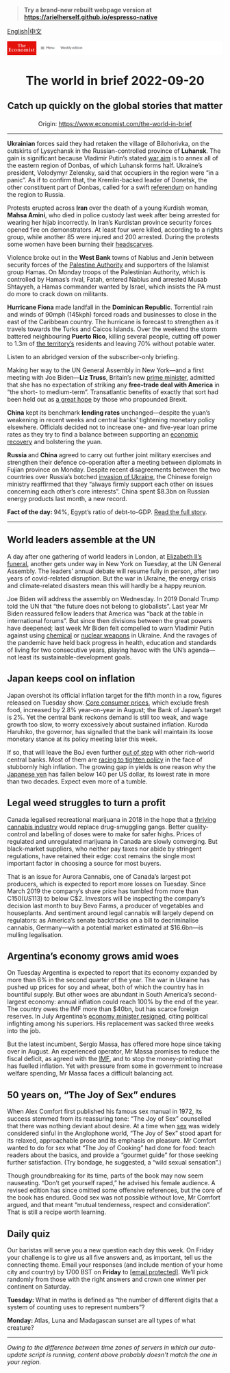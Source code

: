 > **Try a brand-new rebuilt webpage version at https://arielherself.github.io/espresso-native**

[English](https://github.com/arielherself/espresso/blob/main/README.md)|[中文](https://github-com.translate.goog/arielherself/espresso/blob/main/README.md?_x_tr_sl=en&_x_tr_tl=zh-CN&_x_tr_hl=zh-CN&_x_tr_pto=wapp)



![The Economist](menubar.png)

# <p align="center">The world in brief 2022-09-20</p>

## <p align="center">Catch up quickly on the global stories that matter</p>

<p align="center">Origin: <a href="https://www.economist.com/the-world-in-brief">https://www.economist.com/the-world-in-brief</a><hr>

<strong>Ukrainian</strong> forces said they had retaken the village of Bilohorivka, on the outskirts of Lysychansk in the Russian-controlled province of <strong>Luhansk</strong>. The gain is significant because Vladimir Putin’s stated [war aim](https://www.economist.com/europe/2022/09/11/is-russia-on-the-run) is to annex all of the eastern region of Donbas, of which Luhansk forms half. Ukraine’s president, Volodymyr Zelensky, said that occupiers in the region were “in a panic”. As if to confirm that, the Kremlin-backed leader of Donetsk, the other constituent part of Donbas, called for a swift [referendum](https://www.economist.com/leaders/2022/09/15/vladimir-putins-war-is-failing-the-west-should-help-it-fail-faster) on handing the region to Russia.

Protests erupted across <strong>Iran </strong>over the death of a young Kurdish woman, <strong>Mahsa Amini</strong>, who died in police custody last week after being arrested for wearing her hijab incorrectly. In Iran’s Kurdistan province security forces opened fire on demonstrators. At least four were killed, according to a rights group, while another 85 were injured and 200 arrested. During the protests some women have been burning their [headscarves](https://www.economist.com/the-economist-explains/2018/03/08/why-iranian-women-are-taking-off-their-veils).

Violence broke out in the <strong>West Bank</strong> towns of Nablus and Jenin between security forces of the [Palestine Authority](https://www.economist.com/middle-east-and-africa/2022/08/23/the-ageing-ailing-palestinian-leader-does-not-do-much-governing) and supporters of the Islamist group Hamas. On Monday troops of the Palestinian Authority, which is controlled by Hamas’s rival, Fatah, entered Nablus and arrested Musab Shtayyeh, a Hamas commander wanted by Israel, which insists the PA must do more to crack down on militants.

<strong>Hurricane Fiona</strong> made landfall in the <strong>Dominican Republic</strong>. Torrential rain and winds of 90mph (145kph) forced roads and businesses to close in the east of the Caribbean country. The hurricane is forecast to strengthen as it travels towards the Turks and Caicos Islands. Over the weekend the storm battered neighbouring <strong>Puerto Rico</strong>, killing several people, cutting off power to 1.3m of [the territory’s](https://www.economist.com/united-states/2021/11/20/puerto-rico-success-story) residents and leaving 70% without potable water.

Listen to an abridged version of the subscriber-only briefing.

Making her way to the UN General Assembly in New York—and a first meeting with Joe Biden—<strong>Liz Truss</strong>, Britain’s new [prime minister](https://www.economist.com/leaders/2022/09/07/can-liz-truss-fix-britain), admitted that she has no expectation of striking any <strong>free-trade deal with America</strong> in “the short- to medium-term”. Transatlantic benefits of exactly that sort had been held out as [a great hope](https://www.economist.com/britain/2022/02/26/britains-post-brexit-trade-policy-is-slowly-maturing) by those who propounded Brexit.

<strong>China</strong> kept its benchmark <strong>lending rates </strong>unchanged—despite the yuan’s weakening in recent weeks and central banks’ tightening monetary policy elsewhere. Officials decided not to increase one- and five-year loan prime rates as they try to find a balance between supporting an [economic recovery](https://www.economist.com/china/2022/08/18/chinas-economy-is-beset-by-problems) and bolstering the yuan.

<strong>Russia </strong>and <strong>China </strong>agreed to carry out further joint military exercises and strengthen their defence co-operation after a meeting between diplomats in Fujian province on Monday. Despite recent disagreements between the two countries over Russia’s botched [invasion of Ukraine](https://www.economist.com/europe/2022/09/18/where-next-for-ukraines-army), the Chinese foreign ministry reaffirmed that they “always firmly support each other on issues concerning each other’s core interests”. China spent $8.3bn on Russian energy products last month, a new record.

<strong>Fact of the day: </strong>94%, Egypt’s ratio of debt-to-GDP. [Read the full story](https://www.economist.com/middle-east-and-africa/2022/09/15/from-tea-to-cars-egypt-and-tunisia-struggle-to-pay-for-imports).

----------

## World leaders assemble at the UN

A day after one gathering of world leaders in London, at [Elizabeth II’s funeral](https://www.economist.com/1843/2022/09/16/for-a-last-moment-the-queen-is-everywhere), another gets under way in New York on Tuesday, at the UN General Assembly. The leaders’ annual debate will resume fully in person, after two years of covid-related disruption. But the war in Ukraine, the energy crisis and climate-related disasters mean this will hardly be a happy reunion.

Joe Biden will address the assembly on Wednesday. In 2019 Donald Trump told the UN that “the future does not belong to globalists”. Last year Mr Biden reassured fellow leaders that America was “back at the table in international forums”. But since then divisions between the great powers have deepened; last week Mr Biden felt compelled to warn Vladimir Putin against using [chemical](https://www.economist.com/news/2022/03/11/could-russia-use-chemical-weapons-in-ukraine) or [nuclear weapons](https://www.economist.com/the-economist-explains/2022/09/14/do-russias-military-setbacks-increase-the-risk-of-nuclear-conflict) in Ukraine. And the ravages of the pandemic have held back progress in health, education and standards of living for two consecutive years, playing havoc with the UN’s agenda—not least its sustainable-development goals.

## Japan keeps cool on inflation

Japan overshot its official inflation target for the fifth month in a row, figures released on Tuesday show. [Core consumer prices](https://www.economist.com/asia/2022/08/18/prices-are-rising-in-japan-but-not-wages), which exclude fresh food, increased by 2.8% year-on-year in August; the Bank of Japan’s target is 2%. Yet the central bank reckons demand is still too weak, and wage growth too slow, to worry excessively about sustained inflation. Kuroda Haruhiko, the governor, has signalled that the bank will maintain its loose monetary stance at its policy meeting later this week.

If so, that will leave the BoJ even further [out of step](https://www.economist.com/finance-and-economics/2022/06/23/the-bank-of-japan-v-the-markets) with other rich-world central banks. Most of them are [racing to tighten policy](https://www.economist.com/leaders/2022/09/14/to-fix-americas-inflation-problem-the-federal-reserve-must-go-big) in the face of stubbornly high inflation. The growing gap in yields is one reason why the [Japanese yen](https://www.economist.com/finance-and-economics/will-an-ever-feebler-currency-save-or-sink-japans-economy/21809095) has fallen below 140 per US dollar, its lowest rate in more than two decades. Expect even more of a tumble.

## Legal weed struggles to turn a profit

Canada legalised recreational marijuana in 2018 in the hope that a [thriving cannabis industry](https://www.economist.com/business/2018/07/05/canadas-cannabis-firms-plot-world-domination) would replace drug-smuggling gangs. Better quality-control and labelling of doses were to make for safer highs. Prices of regulated and unregulated marijuana in Canada are slowly converging. But black-market suppliers, who neither pay taxes nor abide by stringent regulations, have retained their edge: cost remains the single most important factor in choosing a source for most buyers.

That is an issue for Aurora Cannabis, one of Canada’s largest pot producers, which is expected to report more losses on Tuesday. Since March 2019 the company’s share price has tumbled from more than C$150 (US$113) to below C$2. Investors will be inspecting the company’s decision last month to buy Bevo Farms, a producer of vegetables and houseplants. And sentiment around legal cannabis will largely depend on regulators: as America’s senate backtracks on a bill to decriminalise cannabis, Germany—with a potential market estimated at $16.6bn—is mulling legalisation.

## Argentina’s economy grows amid woes

On Tuesday Argentina is expected to report that its economy expanded by more than 6% in the second quarter of the year. The war in Ukraine has pushed up prices for soy and wheat, both of which the country has in bountiful supply. But other woes are abundant in South America’s second-largest economy: annual inflation could reach 100% by the end of the year. The country owes the IMF more than $40bn, but has scarce foreign reserves. In July Argentina’s [economy minister resigned](https://www.economist.com/the-americas/2022/07/07/argentinas-economy-minister-resigns-because-of-political-infighting), citing political infighting among his superiors. His replacement was sacked three weeks into the job.

But the latest incumbent, Sergio Massa, has offered more hope since taking over in August. An experienced operator, Mr Massa promises to reduce the fiscal deficit, as agreed with the [IMF](https://www.economist.com/the-americas/2022/01/29/the-imf-cannot-solve-argentinas-dysfunction), and to stop the money-printing that has fuelled inflation. Yet with pressure from some in government to increase welfare spending, Mr Massa faces a difficult balancing act.

## 50 years on, “The Joy of Sex” endures

When Alex Comfort first published his famous sex manual in 1972, its success stemmed from its reassuring tone: “The Joy of Sex” counselled that there was nothing deviant about desire. At a time when [sex](https://www.economist.com/books-and-arts/2018/11/30/a-very-short-history-of-sexuality) was widely considered sinful in the Anglophone world, “The Joy of Sex” stood apart for its relaxed, approachable prose and its emphasis on pleasure. Mr Comfort wanted to do for sex what “The Joy of Cooking” had done for food: teach readers about the basics, and provide a “gourmet guide” for those seeking further satisfaction. (Try bondage, he suggested, a “wild sexual sensation”.)

Though groundbreaking for its time, parts of the book may now seem nauseating. “Don’t get yourself raped,” he advised his female audience. A revised edition has since omitted some offensive references, but the core of the book has endured. Good sex was not possible without love, Mr Comfort argued, and that meant “mutual tenderness, respect and consideration”. That is still a recipe worth learning.

## Daily quiz

Our baristas will serve you a new question each day this week. On Friday your challenge is to give us all five answers and, as important, tell us the connecting theme. Email your responses (and include mention of your home city and country) by 1700 BST on <strong>Friday</strong> to [<span class="__cf_email__" data-cfemail="2e7f5b47546b5d5e5c4b5d5d416e4b4d41404143475d5a004d4143">[email&#160;protected]</span>](https://mail.google.com/mail/?view=cm&amp;fs=1&amp;tf=1&amp;to=QuizEspresso@economist.com). We’ll pick randomly from those with the right answers and crown one winner per continent on Saturday.

<strong>Tuesday: </strong>What in maths is defined as “the number of different digits that a system of counting uses to represent numbers”?

<strong>Monday: </strong>Atlas, Luna and Madagascan sunset are all types of what creature?

----------

*Owing to the difference between time zones of servers in which our auto-update script is running, content above probably doesn't match the one in your region.*
